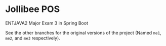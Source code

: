 # Jollibee POS

ENTJAVA2 Major Exam 3 in Spring Boot

See the other branches for the original versions of the project (Named `me1`, `me2`, and `me3` respectively).